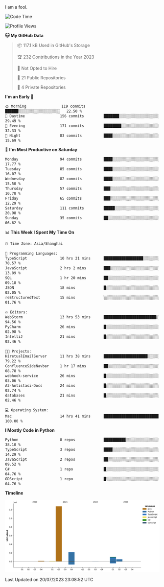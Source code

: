 I am a fool.

<!--START_SECTION:waka-->
![Code Time](http://img.shields.io/badge/Code%20Time-555%20hrs%2040%20mins-blue)

![Profile Views](http://img.shields.io/badge/Profile%20Views-0-blue)

**🐱 My GitHub Data** 

> 📦 117.1 kB Used in GitHub's Storage 
 > 
> 🏆 232 Contributions in the Year 2023
 > 
> 🚫 Not Opted to Hire
 > 
> 📜 21 Public Repositories 
 > 
> 🔑 4 Private Repositories 
 > 
**I'm an Early 🐤** 

```text
🌞 Morning                119 commits         ██████░░░░░░░░░░░░░░░░░░░   22.50 % 
🌆 Daytime                156 commits         ███████░░░░░░░░░░░░░░░░░░   29.49 % 
🌃 Evening                171 commits         ████████░░░░░░░░░░░░░░░░░   32.33 % 
🌙 Night                  83 commits          ████░░░░░░░░░░░░░░░░░░░░░   15.69 % 
```
📅 **I'm Most Productive on Saturday** 

```text
Monday                   94 commits          ████░░░░░░░░░░░░░░░░░░░░░   17.77 % 
Tuesday                  85 commits          ████░░░░░░░░░░░░░░░░░░░░░   16.07 % 
Wednesday                82 commits          ████░░░░░░░░░░░░░░░░░░░░░   15.50 % 
Thursday                 57 commits          ███░░░░░░░░░░░░░░░░░░░░░░   10.78 % 
Friday                   65 commits          ███░░░░░░░░░░░░░░░░░░░░░░   12.29 % 
Saturday                 111 commits         █████░░░░░░░░░░░░░░░░░░░░   20.98 % 
Sunday                   35 commits          ██░░░░░░░░░░░░░░░░░░░░░░░   06.62 % 
```


📊 **This Week I Spent My Time On** 

```text
🕑︎ Time Zone: Asia/Shanghai

💬 Programming Languages: 
TypeScript               10 hrs 21 mins      ██████████████████░░░░░░░   70.57 % 
JavaScript               2 hrs 2 mins        ███░░░░░░░░░░░░░░░░░░░░░░   13.89 % 
SQL                      1 hr 20 mins        ██░░░░░░░░░░░░░░░░░░░░░░░   09.18 % 
JSON                     18 mins             █░░░░░░░░░░░░░░░░░░░░░░░░   02.05 % 
reStructuredText         15 mins             ░░░░░░░░░░░░░░░░░░░░░░░░░   01.76 % 

🔥 Editors: 
WebStorm                 13 hrs 53 mins      ████████████████████████░   94.56 % 
PyCharm                  26 mins             █░░░░░░░░░░░░░░░░░░░░░░░░   02.98 % 
IntelliJ                 21 mins             █░░░░░░░░░░░░░░░░░░░░░░░░   02.46 % 

🐱‍💻 Projects: 
HiretualEmailServer      11 hrs 38 mins      ████████████████████░░░░░   79.22 % 
ConfluenceSideNavbar     1 hr 17 mins        ██░░░░░░░░░░░░░░░░░░░░░░░   08.78 % 
webhook-service          26 mins             █░░░░░░░░░░░░░░░░░░░░░░░░   03.06 % 
A3-Antistasi-Docs        24 mins             █░░░░░░░░░░░░░░░░░░░░░░░░   02.74 % 
databases                21 mins             █░░░░░░░░░░░░░░░░░░░░░░░░   02.46 % 

💻 Operating System: 
Mac                      14 hrs 41 mins      █████████████████████████   100.00 % 
```

**I Mostly Code in Python** 

```text
Python                   8 repos             ██████████░░░░░░░░░░░░░░░   38.10 % 
TypeScript               3 repos             ████░░░░░░░░░░░░░░░░░░░░░   14.29 % 
JavaScript               2 repos             ██░░░░░░░░░░░░░░░░░░░░░░░   09.52 % 
C#                       1 repo              █░░░░░░░░░░░░░░░░░░░░░░░░   04.76 % 
GDScript                 1 repo              █░░░░░░░░░░░░░░░░░░░░░░░░   04.76 % 
```



**Timeline**

![Lines of Code chart](https://raw.githubusercontent.com/VeejaLiu/VeejaLiu/master/assets/bar_graph.png)


 Last Updated on 20/07/2023 23:08:52 UTC
<!--END_SECTION:waka-->
